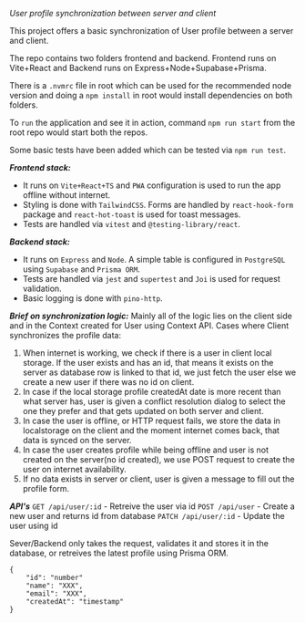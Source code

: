 *User profile synchronization between server and client*

This project offers a basic synchronization of User profile between a server and client.

The repo contains two folders frontend and backend. Frontend runs on Vite+React and Backend runs on Express+Node+Supabase+Prisma.

There is a `.nvmrc` file in root which can be used for the recommended node version and doing a `npm install` in root would install dependencies on both folders.

To `run` the application and see it in action, command `npm run start` from the root repo would start both the repos.

Some basic tests have been added which can be tested via `npm run test`.

***Frontend stack:***
- It runs on `Vite+React+TS` and `PWA` configuration is used to run the app offline without internet.
- Styling is done with `TailwindCSS`. Forms are handled by `react-hook-form` package and `react-hot-toast` is used for toast messages.
- Tests are handled via `vitest` and `@testing-library/react`.

***Backend stack:***
- It runs on `Express` and `Node`. A simple table is configured in `PostgreSQL` using `Supabase` and `Prisma ORM`.
- Tests are handled via `jest` and `supertest` and `Joi` is used for request validation.
- Basic logging is done with `pino-http`.

***Brief on synchronization logic:***
Mainly all of the logic lies on the client side and in the Context created for User using Context API. Cases where Client synchronizes the profile data:

1. When internet is working, we check if there is a user in client local storage. If the user exists and has an id, that means it exists on the server as database row is linked to that id, we just fetch the user else we create a new user if there was no id on client.
2. In case if the local storage profile createdAt date is more recent than what server has, user is given a conflict resolution dialog to select the one they prefer and that gets updated on both server and client.
3. In case the user is offline, or HTTP request fails, we store the data in localstorage on the client and the moment internet comes back, that data is synced on the server.
4. In case the user creates profile while being offline and user is not created on the server(no id created), we use POST request to create the user on internet availability.
5. If no data exists in server or client, user is given a message to fill out the profile form.

***API's***
`GET /api/user/:id` - Retreive the user via id
`POST /api/user` - Create a new user and returns id from database
`PATCH /api/user/:id` - Update the user using id

Sever/Backend only takes the request, validates it and stores it in the database, or retreives the latest profile using Prisma ORM.

```Schema for user object being used:
{
	"id": "number"
	"name": "XXX",
	"email": "XXX",
	"createdAt": "timestamp"
}
```